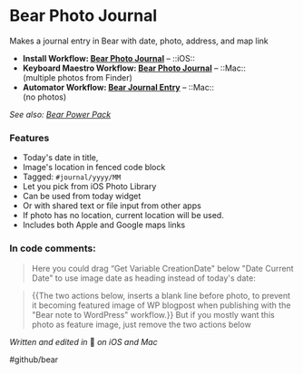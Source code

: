# Bear Photo Journal
Makes a journal entry in Bear with date, photo, address, and map link

- **Install Workflow: [Bear Photo Journal](https://workflow.is/workflows/ec001e9e735145628474d9a253d8ae82)** – ::iOS::  
- **Keyboard Maestro Workflow: [Bear Photo Journal](assets/Bear%20-%20Photo%20Journal.kmmacros?raw=true)** – ::Mac::  
(multiple photos from Finder)
- **Automator Workflow: [Bear Journal Entry](assets/Bear%20-%20Journal%20Entry.wflow?raw=true)** – ::Mac::   
(no photos)

*See also: [Bear Power Pack](https://github.com/rovest/Bear-Power-Pack/blob/master/README.md)*

### Features
- Today's date in title, 
- Image's location in fenced code block
- Tagged: `#journal/yyyy/MM`
- Let you pick from iOS Photo Library
- Can be used from today widget 
- Or with shared text or file input from other apps
- If photo has no location, current location will be used.
- Includes both Apple and Google maps links

### In code comments:
> Here you could drag “Get Variable CreationDate" below "Date Current Date" to use image date as heading instead of today's date:  

> {{The two actions below, inserts a blank line before photo, to prevent it becoming featured image of WP blogpost when publishing with the "Bear note to WordPress" workflow.}} But if you mostly want this photo as feature image, just remove the two actions below  

*Written and edited in* 🐻 *on iOS and Mac*

#github/bear
